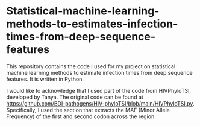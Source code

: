 # Statistical-machine-learning-methods-to-estimates-infection-times-from-deep-sequence-features
This repository contains the code I used for my project on statistical machine learning methods to estimate infection times from deep sequence features. It is written in Python.


I would like to acknowledge that I used part of the code from HIVPhyloTSI, developed by Tanya. The original code can be found at https://github.com/BDI-pathogens/HIV-phyloTSI/blob/main/HIVPhyloTSI.py. Specifically, I used the section that extracts the MAF (Minor Allele Frequency) of the first and second codon across the region.
